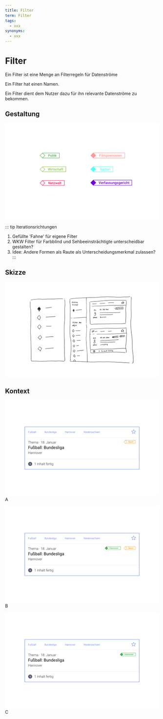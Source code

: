 ```yaml
---
title: Filter
term: Filter
tags:
  - xxx
synonyms:
  - xxx
---
```


# Filter

Ein Filter ist eine Menge an Filterregeln für Datenströme

Ein Filter hat einen Namen.

Ein Filter dient dem Nutzer dazu für ihn relevante Datenströme zu bekommen.

## Gestaltung
![An image](./filter/filter-anwendung.png)

::: tip Iterationsrichtungen
1. Gefüllte 'Fahne' für eigene Filter
2. WKW Filter für Farbblind und Sehbeeinsträchtigte unterscheidbar gestalten?
3. Idee: Andere Formen als Raute als Unterscheidungsmerkmal zulassen?
:::

## Skizze
![An image](./filter/filter-skizze.png)

## Kontext

<div class="cdk-Preview">

![](./filter/filter-kontext-a.png)
A

![](./filter/filter-kontext-b.png)
B

![](./filter/filter-kontext-c.png)
C

</div>

